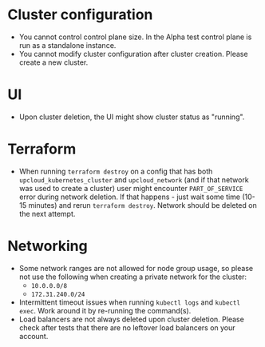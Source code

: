 # Cluster configuration

- You cannot control control plane size. In the Alpha test control plane is run as a standalone instance.
- You cannot modify cluster configuration after cluster creation. Please create a new cluster.

# UI

- Upon cluster deletion, the UI might show cluster status as "running".

# Terraform

- When running `terraform destroy` on a config that has both `upcloud_kubernetes_cluster` and `upcloud_network` (and if that network was used to create a cluster) user might encounter `PART_OF_SERVICE` error during network deletion. If that happens - just wait some time (10-15 minutes) and rerun `terraform destroy`. Network should be deleted on the next attempt.

# Networking

- Some network ranges are not allowed for node group usage, so please not use the following when creating a private network for the cluster:
  - `10.0.0.0/8`
  - `172.31.240.0/24`
- Intermittent timeout issues when running `kubectl logs` and `kubectl exec`. Work around it by re-running the command(s).
- Load balancers are not always deleted upon cluster deletion. Please check after tests that there are no leftover load balancers on your account.
